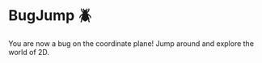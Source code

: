 # BugJump :beetle:

You are now a bug on the coordinate plane! Jump around and explore the world of 2D.
